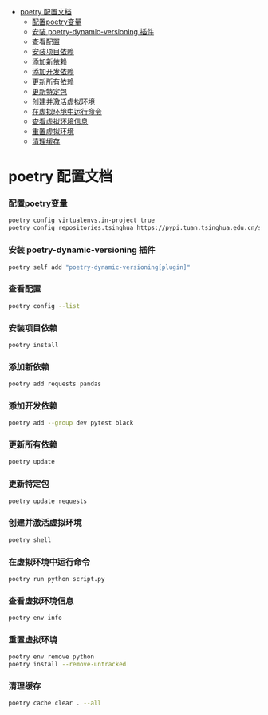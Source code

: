 <!-- TOC -->
* [poetry 配置文档](#poetry-配置文档)
    * [配置poetry变量](#配置poetry变量)
    * [安装 poetry-dynamic-versioning 插件](#安装-poetry-dynamic-versioning-插件)
    * [查看配置](#查看配置)
    * [安装项目依赖](#安装项目依赖)
    * [添加新依赖](#添加新依赖)
    * [添加开发依赖](#添加开发依赖)
    * [更新所有依赖](#更新所有依赖)
    * [更新特定包](#更新特定包)
    * [创建并激活虚拟环境](#创建并激活虚拟环境)
    * [在虚拟环境中运行命令](#在虚拟环境中运行命令)
    * [查看虚拟环境信息](#查看虚拟环境信息)
    * [重置虚拟环境](#重置虚拟环境)
    * [清理缓存](#清理缓存)
<!-- TOC -->

# poetry 配置文档

### 配置poetry变量
```bash
poetry config virtualenvs.in-project true
poetry config repositories.tsinghua https://pypi.tuan.tsinghua.edu.cn/simple
```

### 安装 poetry-dynamic-versioning 插件
```bash
poetry self add "poetry-dynamic-versioning[plugin]"
```

### 查看配置
```bash
poetry config --list
```

### 安装项目依赖
```bash
poetry install
```

### 添加新依赖
```bash
poetry add requests pandas
```

### 添加开发依赖
```bash
poetry add --group dev pytest black
```

### 更新所有依赖
```bash
poetry update
```

### 更新特定包
```bash
poetry update requests
```

### 创建并激活虚拟环境
```bash
poetry shell
```

### 在虚拟环境中运行命令
```bash
poetry run python script.py
```

### 查看虚拟环境信息
```bash
poetry env info
```

### 重置虚拟环境
```bash
poetry env remove python
poetry install --remove-untracked
```

### 清理缓存
```bash
poetry cache clear . --all
```